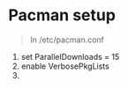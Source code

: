 # Pacman setup 
> In /etc/pacman.conf 

<!--OL-->
1. set ParallelDownloads = 15
2. enable VerbosePkgLists 
3. 